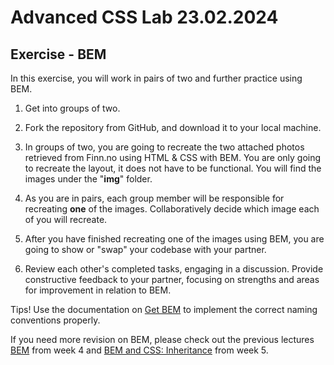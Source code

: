 # Advanced CSS Lab 23.02.2024

## Exercise - BEM
In this exercise, you will work in pairs of two and further practice using BEM. 

1. Get into groups of two.

2. Fork the repository from GitHub, and download it to your local machine.

3. In groups of two, you are going to recreate the two attached photos retrieved from Finn.no using HTML & CSS with BEM. You are only going to recreate the layout, it does not have to be functional. You will find the images under the "**img**" folder.

4. As you are in pairs, each group member will be responsible for recreating **one** of the images. Collaboratively decide which image each of you will recreate.
   
5. After you have finished recreating one of the images using BEM, you are going to show or "swap" your codebase with your partner.

6. Review each other's completed tasks, engaging in a discussion. Provide constructive feedback to your partner, focusing on strengths and areas for improvement in relation to BEM.

Tips! Use the documentation on [Get BEM](https://getbem.com/) to implement the correct naming conventions properly.

If you need more revision on BEM, please check out the previous lectures [BEM](https://incredible-pie-c7721f.netlify.app/week4/bem/) from week 4 and [BEM and CSS: Inheritance](https://incredible-pie-c7721f.netlify.app/week5/bem_inheritance/) from week 5.

